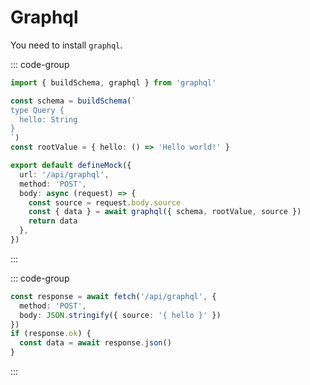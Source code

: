 # Graphql

You need to install `graphql`.

::: code-group
```ts [graphql.mock.ts]
import { buildSchema, graphql } from 'graphql'

const schema = buildSchema(`
type Query {
  hello: String
}
`)
const rootValue = { hello: () => 'Hello world!' }

export default defineMock({
  url: '/api/graphql',
  method: 'POST',
  body: async (request) => {
    const source = request.body.source
    const { data } = await graphql({ schema, rootValue, source })
    return data
  },
})
```
:::

::: code-group
```ts [api.ts]
const response = await fetch('/api/graphql', {
  method: 'POST',
  body: JSON.stringify({ source: '{ hello }' })
})
if (response.ok) {
  const data = await response.json()
}
```
:::
